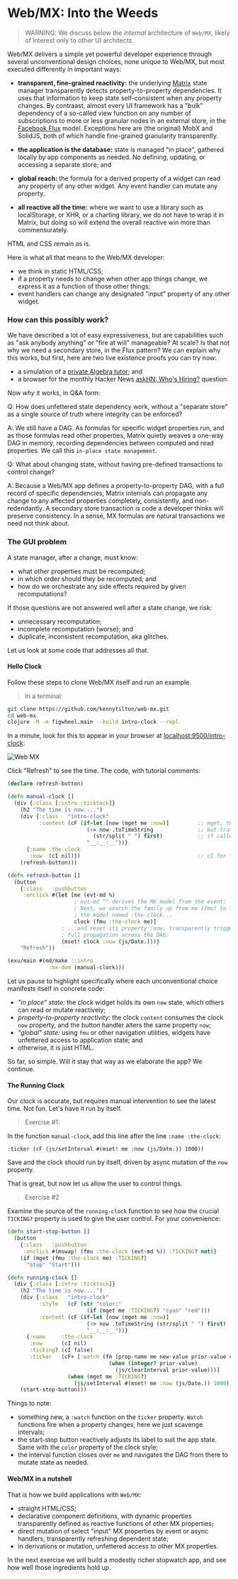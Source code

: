 # Web/MX: Into the Weeds
> WARNING: We discuss below the _internal_ architecture of `Web/MX`, likely of interest only to other UI architects.

Web/MX delivers a simple yet powerful developer experience through several unconventional design choices, none unique to Web/MX, but most executed differently in important ways:
* **transparent, fine-grained reactivity:** the underlying [Matrix](https://github.com/kennytilton/matrix/blob/main/cljc/matrix/README.md) state manager transparently detects property-to-property dependencies. It uses that information to keep state self-consistent when any property changes. By contraast, almost every UI framework has a "bulk" dependency of a so-called view function on any number of subscriptions to more or less granular nodes in an external store, in the [Facebook Flux](https://facebook.github.io/flux/docs/in-depth-overview/#) model. Exceptions here are (the original) MobX and SolidJS, both of which handle fine-grained granularity transparently.

* **the application is the database:** state is managed "in place", gathered locally by app components as needed. No defining, updating, or accessing a separate store; and

* **global reach:** the formula for a derived property of a widget can read any property of any other widget. Any event handler can mutate any property. 

* **all reactive all the time:** where we want to use a library such as localStorage, or XHR, or a charting library, we do not have to wrap it in Matrix, but doing so will extend the overall reactive win more than commensurately. 

HTML and CSS remain as is. 

Here is what all that means to the Web/MX developer:
* we think in static HTML/CSS;
* if a property needs to change when other app things change, we express it as a function of those other things; 
* event handlers can change any designated "input" property of any other widget.

### How can this possibly work?
We have described a lot of easy expressiveness, but are capabilities such as "ask anybody anything" or "fire at will" manageable? At scale? Is that not why we need a secondary store, in the Flux pattern? We can explain why this works, but first, here are two live existence proofs you can try now:
* a simulation of a [private Algebra tutor](http://tiltonsalgebra.com/#); and
* a browser for the monthly Hacker News [askHN: Who's Hiring?](https://kennytilton.github.io/whoishiring/) question.

Now _why_ it works, in Q&A form:

Q: How does unfettered state dependency work, without a "separate store" as a single source of truth where integrity can be enforced?

A: We still have a DAG. As formulas for specific widget properties run, and as those formulas read other properties, Matrix quietly weaves a one-way DAG in memory, recording dependencies between computed and read properties. We call this `in-place state management`.

Q: What about changing state, without having pre-defined transactions to control change?

A: Because a Web/MX app defines a property-to-property DAG, with a full record of specific dependencies, Matrix internals can propagate any change to any affected properties completely, consistently, and non-redendantly. A secondary store transaction is code a developer thinks will preserve consistency. In a sense, MX formulas are natural transactions we need not think about.

### The GUI problem
A state manager, after a change, must know:
* what other properties must be recomputed;
* in which order should they be recomputed; and
* how do we orchestrate any side effects required by given recomputations?

If those questions are not answered well after a state change, we risk:
* unnecessary recomputation;
* incomplete recomputation (worse); and
* duplicate, inconsistent recomputation, aka glitches.

Let us look at some code that addresses all that.

#### Hello Clock
Follow these steps to clone Web/MX itself and run an example. 

> In a terminal:
```bash
git clone https://github.com/kennytilton/web-mx.git
cd web-mx
clojure -M -m figwheel.main --build intro-clock --repl
```
In a minute, look for this to appear in your browser at [localhost:9500/intro-clock](http://localhost:9500/intro-clock.html):

![Web MX](https://github.com/kennytilton/web-mx/blob/main/resources/public/image/manual-clock.png)

Click "Refresh" to see the time. The code, with tutorial comments:
```clojure
(declare refresh-button)

(defn manual-clock []
  (div {:class [:intro :ticktock]}
    (h2 "The time is now....")
    (div {:class   "intro-clock"
          :content (cF (if-let [now (mget me :now)]         ;; mget, the standard MX getter, can be used from any code,
                         (-> now .toTimeString              ;; but transparently establishes a dependency, or "subscribes",
                           (str/split " ") first)           ;; if called within a formula.
                         "__:__:__"))}
      {:name :the-clock
       :now  (cI nil)})                                     ;; cI for "cell Input"; procedural code can write to these
    (refresh-button)))

(defn refresh-button []
  (button
    {:class   :pushbutton
     :onclick #(let [me (evt-md %) 
                     ; evt-md ^^ derives the MX model from the event;
                     ; Next, we search the family up from me (fmu) to find 
                     ; the model named :the-clock...
                     clock (fmu :the-clock me)] 
                 ; ...and reset its property :now, transparently triggering
                 ; full propagation across the DAG:
                 (mset! clock :now (js/Date.)))}
    "Refresh"))

(exu/main #(md/make ::intro
             :mx-dom (manual-clock)))
```

Let us pause to highlight specifically where each unconventional choice manifests itself in concrete code:
* _"in place" state:_ the clock widget holds its own `now` state, which others can read or mutate reactively;
* _property-to-property reactivity:_ the clock `content` consumes the clock `now` property, and the button handler alters the same property `now`;
* _"global" state:_ using `fmu` or other navigation utilities, widgets have unfettered access to application state; and
* otherwise, it is just HTML.

So far, so simple. Will it stay that way as we elaborate the app? We continue.

#### The Running Clock
Our clock is accurate, but requires manual intervention to see the latest time. Not fun. Let's have it run by itself.

> Exercise #1: 

In the function `manual-clock`, add this line after the line `:name :the-clock`:
```
:ticker (cF (js/setInterval #(mset! me :now (js/Date.)) 1000))
```
Save and the clock should run by itself, driven by async mutation of the `now` property.

That is great, but now let us allow the user to control things.

> Exercise #2

Examine the source of the `running-clock` function to see how the crucial `TICKING?` property is used to give the user control. For your convenience:

```clojure
(defn start-stop-button []
  (button
    {:class   :pushbutton
     :onclick #(mswap! (fmu :the-clock (evt-md %)) :TICKING? not)}
    (if (mget (fmu :the-clock me) :TICKING?)
      "Stop" "Start")))

(defn running-clock []
  (div {:class [:intro :ticktock]}
    (h2 "The time is now....")
    (div {:class   "intro-clock"
          :style   (cF (str "color:"
                         (if (mget me :TICKING?) "cyan" "red")))
          :content (cF (if-let [now (mget me :now)]
                         (-> now .toTimeString (str/split " ") first)
                         "__:__:__"))}
      {:name     :the-clock
       :now      (cI nil)
       :ticking? (cI false)
       :ticker   (cF+ [:watch (fn [prop-name me new-value prior-value cell]
                                (when (integer? prior-value)
                                  (js/clearInterval prior-value)))]
                   (when (mget me :TICKING?)
                     (js/setInterval #(mset! me :now (js/Date.)) 1000)))})
    (start-stop-button)))
```

Things to note:
* something new, a `:watch` function on the `ticker` property. `Watch` functions fire when a property changes; here we just scavenge intervals;
* the start-stop button reactively adjusts its label to suit the app state. Same with the `color` property of the clock style;
* the interval function closes over `me` and navigates the DAG from there to mutate state as needed.

#### Web/MX in a nutshell
That is how we build applications with `Web/MX`:
* straight HTML/CSS;
* declarative component definitions, with dynamic properties transparently defined as reactive functions of other MX properties;
* direct mutation of select "input" MX properties by event or async handlers, transparently refreshing dependent state;
* in derivations or mutation, unfettered access to other MX properties.

In the next exercise we will build a modestly richer stopwatch app, and see how well those ingredients hold up.
